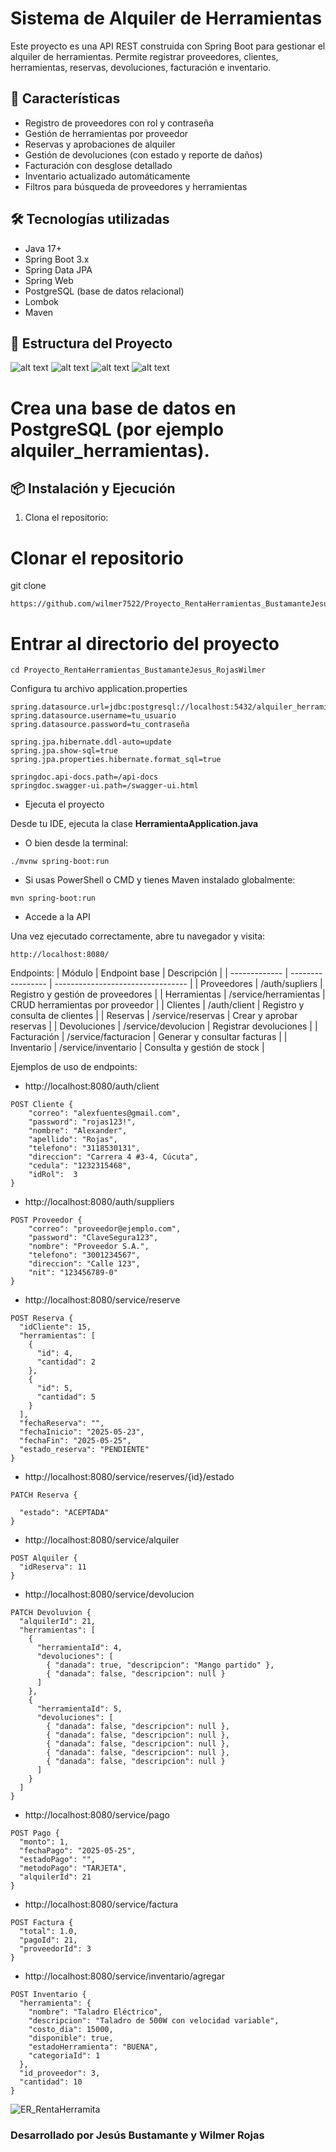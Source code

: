 # Sistema de Alquiler de Herramientas

Este proyecto es una API REST construida con Spring Boot para gestionar el alquiler de herramientas. Permite registrar proveedores, clientes, herramientas, reservas, devoluciones, facturación e inventario.

## 🚀 Características

- Registro de proveedores con rol y contraseña
- Gestión de herramientas por proveedor
- Reservas y aprobaciones de alquiler
- Gestión de devoluciones (con estado y reporte de daños)
- Facturación con desglose detallado
- Inventario actualizado automáticamente
- Filtros para búsqueda de proveedores y herramientas

## 🛠️ Tecnologías utilizadas

- Java 17+
- Spring Boot 3.x
- Spring Data JPA
- Spring Web
- PostgreSQL (base de datos relacional)
- Lombok
- Maven

## 📁 Estructura del Proyecto

![alt text](<Captura de pantalla 2025-05-26 080844.png>)
![alt text](<Captura de pantalla 2025-05-26 080906.png>)
![alt text](<Captura de pantalla 2025-05-26 080937.png>)
![alt text](<Captura de pantalla 2025-05-26 080955.png>)


# Crea una base de datos en PostgreSQL (por ejemplo alquiler_herramientas).


## 📦 Instalación y Ejecución

1. Clona el repositorio:
   
# Clonar el repositorio
git clone 
~~~
https://github.com/wilmer7522/Proyecto_RentaHerramientas_BustamanteJesus_RojasWilmer.git
~~~

# Entrar al directorio del proyecto
~~~
cd Proyecto_RentaHerramientas_BustamanteJesus_RojasWilmer
~~~

Configura tu archivo application.properties

~~~
spring.datasource.url=jdbc:postgresql://localhost:5432/alquiler_herramientas
spring.datasource.username=tu_usuario
spring.datasource.password=tu_contraseña

spring.jpa.hibernate.ddl-auto=update
spring.jpa.show-sql=true
spring.jpa.properties.hibernate.format_sql=true

springdoc.api-docs.path=/api-docs
springdoc.swagger-ui.path=/swagger-ui.html
~~~

- Ejecuta el proyecto

Desde tu IDE, ejecuta la clase **HerramientaApplication.java**

- O bien desde la terminal: 
~~~
./mvnw spring-boot:run
~~~

- Si usas PowerShell o CMD y tienes Maven instalado globalmente:
~~~
mvn spring-boot:run
~~~

- Accede a la API

Una vez ejecutado correctamente, abre tu navegador y visita:
~~~
http://localhost:8080/
~~~

Endpoints: 
| Módulo        | Endpoint base     | Descripción                       |
| ------------- | ----------------- | --------------------------------- |
| Proveedores   | /auth/supliers    | Registro y gestión de proveedores |
| Herramientas  | /service/herramientas   | CRUD herramientas por proveedor   |
| Clientes      | /auth/client       | Registro y consulta de clientes   |
| Reservas      | /service/reservas       | Crear y aprobar reservas          |
| Devoluciones  | /service/devolucion   | Registrar devoluciones            |
| Facturación   | /service/facturacion    | Generar y consultar facturas      |
| Inventario    | /service/inventario     | Consulta y gestión de stock       |

Ejemplos de uso de endpoints:

- http://localhost:8080/auth/client
~~~
POST Cliente {
    "correo": "alexfuentes@gmail.com",
    "password": "rojas123!",
    "nombre": "Alexander",
    "apellido": "Rojas",
    "telefono": "3118530131",
    "direccion": "Carrera 4 #3-4, Cúcuta",
    "cedula": "1232315468",
    "idRol":  3
}
~~~
- http://localhost:8080/auth/suppliers
~~~
POST Proveedor {
    "correo": "proveedor@ejemplo.com",
    "password": "ClaveSegura123",
    "nombre": "Proveedor S.A.",
    "telefono": "3001234567",
    "direccion": "Calle 123",
    "nit": "123456789-0"
}
~~~
- http://localhost:8080/service/reserve
~~~
POST Reserva {
  "idCliente": 15,
  "herramientas": [
    {
      "id": 4,
      "cantidad": 2
    },
    {
      "id": 5,
      "cantidad": 5
    }
  ],
  "fechaReserva": "",
  "fechaInicio": "2025-05-23",
  "fechaFin": "2025-05-25",
  "estado_reserva": "PENDIENTE"
}
~~~
- http://localhost:8080/service/reserves/{id}/estado
~~~
PATCH Reserva {

  "estado": "ACEPTADA"
}
~~~
- http://localhost:8080/service/alquiler
~~~
POST Alquiler {
  "idReserva": 11
}
~~~
- http://localhost:8080/service/devolucion
~~~
PATCH Devoluvion {
  "alquilerId": 21,
  "herramientas": [
    {
      "herramientaId": 4,
      "devoluciones": [
        { "danada": true, "descripcion": "Mango partido" },
        { "danada": false, "descripcion": null }
      ]
    },
    {
      "herramientaId": 5,
      "devoluciones": [
        { "danada": false, "descripcion": null },
        { "danada": false, "descripcion": null },
        { "danada": false, "descripcion": null },
        { "danada": false, "descripcion": null },
        { "danada": false, "descripcion": null }
      ]
    }
  ]
}
~~~
- http://localhost:8080/service/pago
~~~
POST Pago {
  "monto": 1,
  "fechaPago": "2025-05-25",
  "estadoPago": "",
  "metodoPago": "TARJETA",
  "alquilerId": 21
}
~~~
- http://localhost:8080/service/factura
~~~
POST Factura {
  "total": 1.0,
  "pagoId": 21,
  "proveedorId": 3
}
~~~
- http://localhost:8080/service/inventario/agregar
~~~
POST Inventario {
  "herramienta": {
    "nombre": "Taladro Eléctrico",
    "descripcion": "Taladro de 500W con velocidad variable",
    "costo_dia": 15000,
    "disponible": true,
    "estadoHerramienta": "BUENA",
    "categoriaId": 1
  },
  "id_proveedor": 3,
  "cantidad": 10
}
~~~


![ER_RentaHerramita](https://github.com/user-attachments/assets/b0d187c3-b551-49f7-a338-5203182b18e5)


### Desarrollado por Jesús Bustamante y Wilmer Rojas
